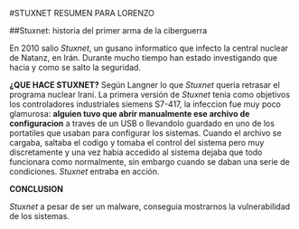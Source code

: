 #STUXNET RESUMEN PARA LORENZO

##Stuxnet: historia del primer arma de la ciberguerra

En 2010 salio *Stuxnet*, un gusano informatico que infecto la central nuclear de Natanz, en Irán. Durante mucho tiempo han estado investigando que hacia y como se salto la seguridad. 

**¿QUE HACE STUXNET?**
Según Langner lo que *Stuxnet* queria retrasar el programa nuclear Iraní.
La primera versión de *Stuxnet* tenia como objetivos los controladores industriales siemens S7-417, la infeccion fue muy poco glamurosa: **alguien tuvo que abrir manualmente ese archivo de configuracion** a traves de un USB o llevandolo guardado en uno de los portatiles que usaban para configurar los sistemas. 
Cuando el archivo se cargaba, saltaba el codigo y tomaba el control del sistema pero muy discretamente y una vez habia accedido al sistema dejaba que todo funcionara como normalmente, sin embargo cuando se daban una serie de condiciones. 
*Stuxnet* entraba en acción. 



**CONCLUSION**

*Stuxnet* a pesar de ser un malware, conseguia mostrarnos la vulnerabilidad de los sistemas. 
